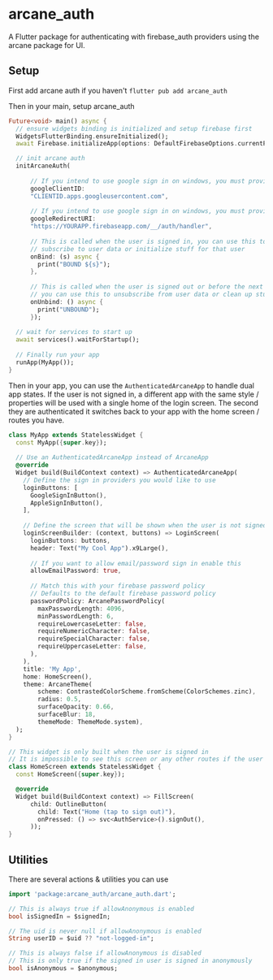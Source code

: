 # arcane_auth

A Flutter package for authenticating with firebase_auth providers using the arcane package for UI.

## Setup

First add arcane auth if you haven't `flutter pub add arcane_auth`

Then in your main, setup arcane_auth

```dart
Future<void> main() async {
  // ensure widgets binding is initialized and setup firebase first
  WidgetsFlutterBinding.ensureInitialized();
  await Firebase.initializeApp(options: DefaultFirebaseOptions.currentPlatform);

  // init arcane auth
  initArcaneAuth(
    
      // If you intend to use google sign in on windows, you must provide the client id
      googleClientID:
      "CLIENTID.apps.googleusercontent.com",
      
      // If you intend to use google sign in on windows, you must provide the redirect uri
      googleRedirectURI:
      "https://YOURAPP.firebaseapp.com/__/auth/handler",
      
      // This is called when the user is signed in, you can use this to 
      // subscribe to user data or initialize stuff for that user
      onBind: (s) async {
        print("BOUND ${s}");
      },
      
      // This is called when the user is signed out or before the next sign in
      // you can use this to unsubscribe from user data or clean up stuff
      onUnbind: () async {
        print("UNBOUND");
      });
  
  // wait for services to start up
  await services().waitForStartup();
  
  // Finally run your app
  runApp(MyApp());
}
```

Then in your app, you can use the `AuthenticatedArcaneApp` to handle dual app states. 
If the user is not signed in, a different app with the same style / properties will be used
with a single home of the login screen. The second they are authenticated it switches back
to your app with the home screen / routes you have.

```dart
class MyApp extends StatelessWidget {
  const MyApp({super.key});
  
  // Use an AuthenticatedArcaneApp instead of ArcaneApp
  @override
  Widget build(BuildContext context) => AuthenticatedArcaneApp(
    // Define the sign in providers you would like to use
    loginButtons: [
      GoogleSignInButton(),
      AppleSignInButton(),
    ],
    
    // Define the screen that will be shown when the user is not signed in
    loginScreenBuilder: (context, buttons) => LoginScreen(
      loginButtons: buttons,
      header: Text("My Cool App").x9Large(),
      
      // If you want to allow email/password sign in enable this
      allowEmailPassword: true,
      
      // Match this with your firebase password policy 
      // Defaults to the default firebase password policy
      passwordPolicy: ArcanePasswordPolicy(
        maxPasswordLength: 4096,
        minPasswordLength: 6,
        requireLowercaseLetter: false,
        requireNumericCharacter: false,
        requireSpecialCharacter: false,
        requireUppercaseLetter: false,
      ),
    ),
    title: 'My App',
    home: HomeScreen(),
    theme: ArcaneTheme(
        scheme: ContrastedColorScheme.fromScheme(ColorSchemes.zinc),
        radius: 0.5,
        surfaceOpacity: 0.66,
        surfaceBlur: 18,
        themeMode: ThemeMode.system),
  );
}

// This widget is only built when the user is signed in
// It is impossible to see this screen or any other routes if the user is not signed in
class HomeScreen extends StatelessWidget {
  const HomeScreen({super.key});

  @override
  Widget build(BuildContext context) => FillScreen(
      child: OutlineButton(
        child: Text("Home (tap to sign out)"),
        onPressed: () => svc<AuthService>().signOut(),
      ));
}

```

## Utilities

There are several actions & utilities you can use

```dart
import 'package:arcane_auth/arcane_auth.dart';

// This is always true if allowAnonymous is enabled
bool isSignedIn = $signedIn;

// The uid is never null if allowAnonymous is enabled
String userID = $uid ?? "not-logged-in";

// This is always false if allowAnonymous is disabled
// This is only true if the signed in user is signed in anonymously
bool isAnonymous = $anonymous;
```